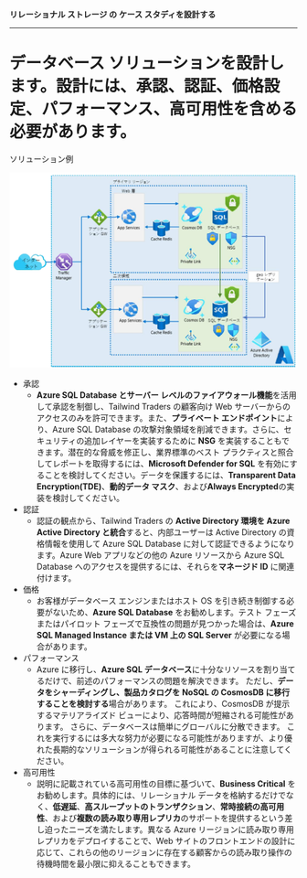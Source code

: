 **リレーショナル ストレージ の ケース スタディを設計する**

***

# データベース ソリューションを設計します。設計には、承認、認証、価格設定、パフォーマンス、高可用性を含める必要があります。

ソリューション例

![ソリューション例](media/04-01.png)

- 承認
  - **Azure SQL Database とサーバー レベルのファイアウォール機能**を活用して承認を制御し、Tailwind Traders の顧客向け Web サーバーからのアクセスのみを許可できます。また、**プライベート エンドポイント**により、Azure SQL Database の攻撃対象領域を削減できます。さらに、セキュリティの追加レイヤーを実装するために **NSG** を実装することもできます。潜在的な脅威を修正し、業界標準のベスト プラクティスと照合してレポートを取得するには、**Microsoft Defender for SQL** を有効にすることを検討してください。データを保護するには、**Transparent Data Encryption(TDE)**、**動的データ マスク**、および**Always Encrypted**の実装を検討してください。
- 認証
  - 認証の観点から、Tailwind Traders の **Active Directory 環境を Azure Active Directory と統合**すると、内部ユーザーは Active Directory の資格情報を使用して Azure SQL Database に対して認証できるようになります。Azure Web アプリなどの他の Azure リソースから Azure SQL Database へのアクセスを提供するには、それらを**マネージド ID** に関連付けます。
- 価格
  - お客様がデータベース エンジンまたはホスト OS を引き続き制御する必要がないため、**Azure SQL Database** をお勧めします。テスト フェーズまたはパイロット フェーズで互換性の問題が見つかった場合は、**Azure SQL Managed Instance または VM 上の SQL Server** が必要になる場合があります。
- パフォーマンス
  - Azure に移行し、**Azure SQL データベース**に十分なリソースを割り当てるだけで、前述のパフォーマンスの問題を解決できます。 ただし、**データをシャーディングし、製品カタログを NoSQL の CosmosDB に移行することを検討する**場合があります。 これにより、CosmosDB が提示するマテリアライズド ビューにより、応答時間が短縮される可能性があります。 さらに、データベースは簡単にグローバルに分散できます。 これを実行するには多大な努力が必要になる可能性がありますが、より優れた長期的なソリューションが得られる可能性があることに注意してください。
-  高可用性
   - 説明に記載されている高可用性の目標に基づいて、**Business Critical** をお勧めします。具体的には、リレーショナル データを格納するだけでなく、**低遅延**、**高スループットのトランザクション**、**常時接続の高可用性**、および**複数の読み取り専用レプリカ**のサポートを提供するという差し迫ったニーズを満たします。異なる Azure リージョンに読み取り専用レプリカをデプロイすることで、Web サイトのフロントエンドの設計に応じて、これらの他のリージョンに存在する顧客からの読み取り操作の待機時間を最小限に抑えることもできます。
